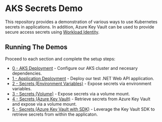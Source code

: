 # AKS Secrets Demo

This repository provides a demonstration of various ways to use Kubernetes secrets in applications. In addition, Azure Key Vault can be used to provide secure access secrets using [Workload Identity](https://learn.microsoft.com/en-us/azure/aks/workload-identity-overview?tabs=dotnet). 

## Running The Demos

Proceed to each section and complete the setup steps:

- [0 - AKS Deployment](./0-AKS/) - Configure our AKS cluster and necesary dependencies.
- [1 - Application Deployment](./1-App/) - Deploy our test .NET Web API application.
- [2 - Secrets (Environment Variables)](./2-SecretsEnvVars/) - Expose secrets via environment variables.
- [3 - Secrets (Volume)](./3-SecretsVolume/) - Expose secrets via a volume mount.
- [4 - Secrets (Azure Key Vault)](./4-SecretsKeyVault/) - Retrieve secrets from Azure Key Vault and expose via a volume mount.
- [5 - Secrets (Azure Key Vault with SDK)](./5-SecretsSdk/) - Leverage the Key Vault SDK to retrieve secrets from within the applicaton.